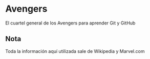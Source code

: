  # Avengers

El cuartel general de los Avengers para aprender Git y GitHub

## Nota
Toda la información aquí utilizada sale de Wikipedia y Marvel.com
